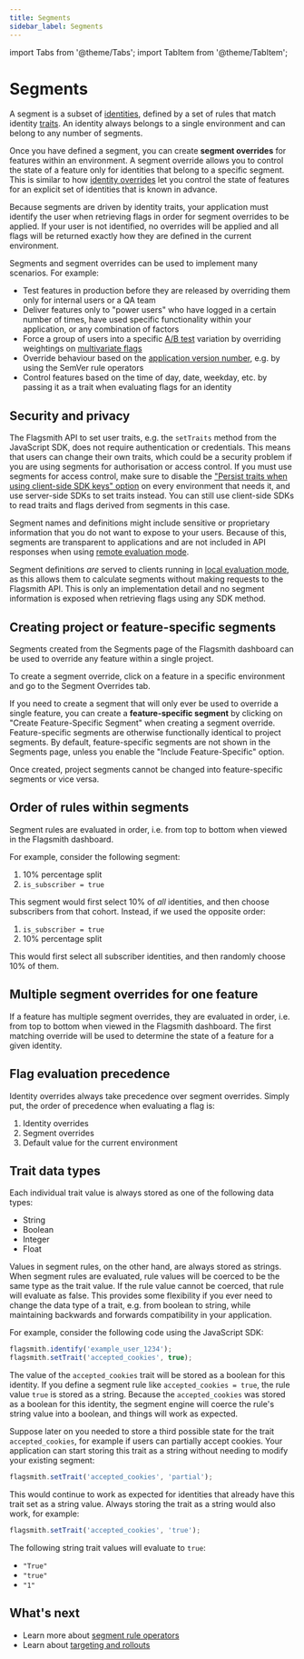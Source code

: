 ```yaml
---
title: Segments
sidebar_label: Segments
---
```


import Tabs from '@theme/Tabs'; import TabItem from '@theme/TabItem';

# Segments

A segment is a subset of [identities](/basic-features/managing-identities.md), defined by a set of rules that match
identity [traits](managing-identities.md#identity-traits). An identity always belongs to a single environment and can
belong to any number of segments.

Once you have defined a segment, you can create **segment overrides** for features within an environment. A segment
override allows you to control the state of a feature only for identities that belong to a specific segment. This is
similar to how [identity overrides](managing-identities.md#identity-overrides) let you control the state of features for
an explicit set of identities that is known in advance.

Because segments are driven by identity traits, your application must identify the user when retrieving flags in order
for segment overrides to be applied. If your user is not identified, no overrides will be applied and all flags will be
returned exactly how they are defined in the current environment.

Segments and segment overrides can be used to implement many scenarios. For example:

- Test features in production before they are released by overriding them only for internal users or a QA team
- Deliver features only to "power users" who have logged in a certain number of times, have used specific functionality
  within your application, or any combination of factors
- Force a group of users into a specific [A/B test](advanced-use/ab-testing.md) variation by overriding weightings on
  [multivariate flags](managing-features.md#multi-variate-flags)
- Override behaviour based on the [application version number](/guides-and-examples/mobile-app-versioning.md), e.g. by
  using the SemVer rule operators
- Control features based on the time of day, date, weekday, etc. by passing it as a trait when evaluating flags for an
  identity

## Security and privacy

The Flagsmith API to set user traits, e.g. the `setTraits` method from the JavaScript SDK, does not require
authentication or credentials. This means that users can change their own traits, which could be a security problem if
you are using segments for authorisation or access control. If you must use segments for access control, make sure to
disable the
["Persist traits when using client-side SDK keys" option](system-administration/security.md#preventing-client-sdks-from-setting-traits)
on every environment that needs it, and use server-side SDKs to set traits instead. You can still use client-side SDKs
to read traits and flags derived from segments in this case.

Segment names and definitions might include sensitive or proprietary information that you do not want to expose to your
users. Because of this, segments are transparent to applications and are not included in API responses when using
[remote evaluation mode](/clients#remote-evaluation).

Segment definitions _are_ served to clients running in [local evaluation mode](/clients#local-evaluation), as this
allows them to calculate segments without making requests to the Flagsmith API. This is only an implementation detail
and no segment information is exposed when retrieving flags using any SDK method.

## Creating project or feature-specific segments

Segments created from the Segments page of the Flagsmith dashboard can be used to override any feature within a single
project.

To create a segment override, click on a feature in a specific environment and go to the Segment Overrides tab.

If you need to create a segment that will only ever be used to override a single feature, you can create a
**feature-specific segment** by clicking on "Create Feature-Specific Segment" when creating a segment override.
Feature-specific segments are otherwise functionally identical to project segments. By default, feature-specific
segments are not shown in the Segments page, unless you enable the "Include Feature-Specific" option.

Once created, project segments cannot be changed into feature-specific segments or vice versa.

## Order of rules within segments

Segment rules are evaluated in order, i.e. from top to bottom when viewed in the Flagsmith dashboard.

For example, consider the following segment:

1. 10% percentage split
2. `is_subscriber = true`

This segment would first select 10% of _all_ identities, and then choose subscribers from that cohort. Instead, if we
used the opposite order:

1. `is_subscriber = true`
2. 10% percentage split

This would first select all subscriber identities, and then randomly choose 10% of them.

## Multiple segment overrides for one feature

If a feature has multiple segment overrides, they are evaluated in order, i.e. from top to bottom when viewed in the
Flagsmith dashboard. The first matching override will be used to determine the state of a feature for a given identity.

## Flag evaluation precedence

Identity overrides always take precedence over segment overrides. Simply put, the order of precedence when evaluating a
flag is:

1. Identity overrides
2. Segment overrides
3. Default value for the current environment

## Trait data types

Each individual trait value is always stored as one of the following data types:

- String
- Boolean
- Integer
- Float

Values in segment rules, on the other hand, are always stored as strings. When segment rules are evaluated, rule values
will be coerced to be the same type as the trait value. If the rule value cannot be coerced, that rule will evaluate as
false. This provides some flexibility if you ever need to change the data type of a trait, e.g. from boolean to string,
while maintaining backwards and forwards compatibility in your application.

For example, consider the following code using the JavaScript SDK:

```javascript
flagsmith.identify('example_user_1234');
flagsmith.setTrait('accepted_cookies', true);
```

The value of the `accepted_cookies` trait will be stored as a boolean for this identity. If you define a segment rule
like `accepted_cookies = true`, the rule value `true` is stored as a string. Because the `accepted_cookies` was stored
as a boolean for this identity, the segment engine will coerce the rule's string value into a boolean, and things will
work as expected.

Suppose later on you needed to store a third possible state for the trait `accepted_cookies`, for example if users can
partially accept cookies. Your application can start storing this trait as a string without needing to modify your
existing segment:

```javascript
flagsmith.setTrait('accepted_cookies', 'partial');
```

This would continue to work as expected for identities that already have this trait set as a string value. Always
storing the trait as a string would also work, for example:

```javascript
flagsmith.setTrait('accepted_cookies', 'true');
```

The following string trait values will evaluate to `true`:

- `"True"`
- `"true"`
- `"1"`

## What's next

- Learn more about [segment rule operators](./segment-rule-operators.md) 
- Learn about [targeting and rollouts](/flagsmith-concepts/targeting-and-rollouts.md) 

